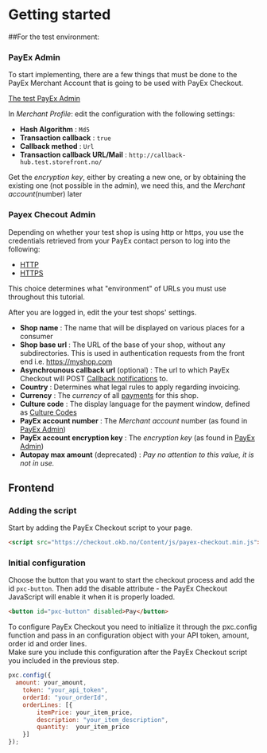 # Getting started

##For the test environment:

### PayEx Admin
To start implementing, there are a few things that must be done to the PayEx Merchant Account that is going to be used with PayEx Checkout.


[The test PayEx Admin](http://test-secure.payex.com/Admin/MerchantDetailsMerchant.aspx)

In _Merchant Profile_: edit the configuration with the following settings:

* **Hash Algorithm** : `Md5`
* **Transaction callback** : `true`
* **Callback method** : `Url`
* **Transaction callback URL/Mail** : `http://callback-hub.test.storefront.no/`

Get the _encryption key_, either by creating a new one, or by obtaining the existing one (not possible in the admin), we need this, and the _Merchant account_(number) later

### Payex Checout Admin
Depending on whether your test shop is using http or https, you use the credentials retrieved from your PayEx contact person to log into the following:

* [HTTP](http://checkout-admin-master.twins.bugano.net/)
* [HTTPS](https://checkout-admin.staging.okb.no/)

This choice determines what "environment" of URLs you must use throughout this tutorial.

After you are logged in, edit the your test shops' settings.

* **Shop name** : The name that will be displayed on various places for a consumer
* **Shop base url** : The URL of the base of your shop, without any subdirectories. This is used in authentication requests from the front end i.e. https://myshop.com
* **Asynchrounous callback url** (optional) : The url to which PayEx Checkout will POST [Callback notifications](callbacks) to.
* **Country** : Determines what legal rules to apply regarding invoicing.
* **Currency** : The _currency_ of all [payments](payment) for this shop.
* **Culture code** : The display language for the payment window, defined as [Culture Codes](https://msdn.microsoft.com/en-us/library/ee825488(v=cs.20).aspx)
* **PayEx account number** : The _Merchant account_ number (as found in [PayEx Admin](#payex-admin))
* **PayEx account encryption key** : The _encryption key_ (as found in [PayEx Admin](#payex-admin))
* **Autopay max amount** (deprecated) : _Pay no attention to this value, it is not in use._  



## Frontend

### Adding the script
Start by adding the PayEx Checkout script to your page.
```html
<script src="https://checkout.okb.no/Content/js/payex-checkout.min.js"></script>
```

### Initial configuration
Choose the button that you want to start the checkout process and add the id `pxc-button`. Then add the disable attribute - the PayEx Checkout JavaScript will enable it when it is properly loaded.
```HTML
<button id="pxc-button" disabled>Pay</button>
```

To configure PayEx Checkout you need to initialize it through the pxc.config function and pass in an configuration object with your API token, amount, order id and order lines.
<br/>Make sure you include this configuration after the PayEx Checkout script you included in the previous step.

```JavaScript
pxc.config({
  amount: your_amount,
	token: "your_api_token",
	orderId: "your_orderId",
	orderLines: [{
		itemPrice: your_item_price,
		description: "your_item_description",
		quantity:  your_item_price
	}]
});
```
